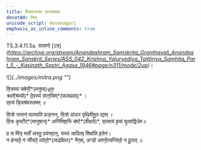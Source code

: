 ```yaml
---
title: मित्रवन्दनम् सन्ध्यायाम्
devatAH: मित्रः
unicode_script: devanagari
emphasis_as_inline_comments: true
---
```


TS.3.4.11.5a. सायणो [ऽत्र]*(https://archive.org/stream/Anandashram_Samskrita_Granthavali_Anandashram_Sanskrit_Series/ASS_042_Krishna_Yajurvediya_Taittiriya_Samhita_Part_5_-_Kasinath_Sastri_Agase_1946#page/n311/mode/2up)*।

![]*(../images/mitra.png "")*

मि॒त्रस्य॑ चर्षणी॒*(मनुष्य)*धृतः॒  
श्रवो॑*(श्रव्यो)* दे॒वस्य॑ सान॒सिम्*(फलप्रदम्)* ।  
स॒त्यं चि॒त्रश्र॑वस्तमम् ॥

मि॒त्रो जनान्॑ यातयति प्रजा॒नन्, मि॒त्रो दा॑धार पृथि॒वीमु॒त द्याम् ।  
मि॒त्रः कृ॒ष्टीर्*(मानुषान्)* अनि॑मिषा॒भि च॑ष्टे*(वीक्षते)*, स॒त्याय॑ ह॒व्यं घृ॒तव॑द्विधेम॥

प्र स मि॑त्र॒ मर्तो॑ अस्तु॒ प्रय॑स्वा॒न्॒, यस्त॑ आदित्य॒ शिक्ष॑ति व्र॒तेन॑।  
न ह॑न्यते॒ न जी॑यते॒ त्वोतो॒*(त्वद्रक्षितः)* नैन॒म्, अꣳहो॑ अश्नो॒त्यन्ति॑तो॒ न दू॒रात् ॥

